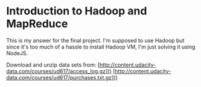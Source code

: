 Introduction to Hadoop and MapReduce
====================================
This is my answer for the final project. I'm supposed to use Hadoop but since
it's too much of a hassle to install Hadoop VM, I'm just solving it using
NodeJS.

Download and unzip data sets from:
[http://content.udacity-data.com/courses/ud617/access_log.gz]()
[http://content.udacity-data.com/courses/ud617/purchases.txt.gz]()
